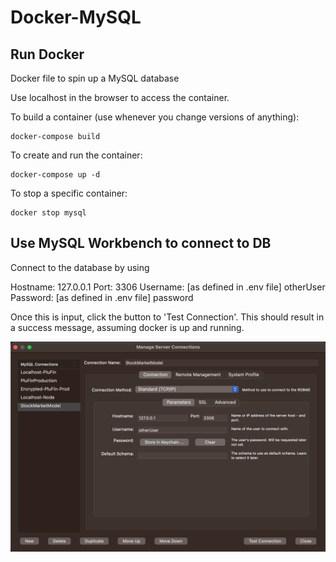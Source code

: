 # Docker-MySQL

## Run Docker
Docker file to spin up a MySQL database

Use localhost in the browser to access the container.

To build a container (use whenever you change versions of anything):
```
docker-compose build
```

To create and run the container:
```
docker-compose up -d
```

To stop a specific container:
```
docker stop mysql
```

## Use MySQL Workbench to connect to DB

Connect to the database by using 

Hostname: 127.0.0.1
Port: 3306
Username: [as defined in .env file] otherUser
Password: [as defined in .env file] password

Once this is input, click the button to 'Test Connection'. This should result in a success message, assuming docker is up and running.

![MySQL Workbench Connection Manager](image.png)